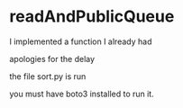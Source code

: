 # readAndPublicQueue

I implemented a function I already had

apologies for the delay

the file sort.py is run

you must have boto3 installed to run it.
